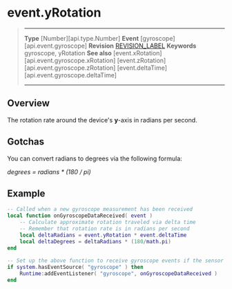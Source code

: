 
# event.yRotation

> --------------------- ------------------------------------------------------------------------------------------
> __Type__              [Number][api.type.Number]
> __Event__             [gyroscope][api.event.gyroscope]
> __Revision__          [REVISION_LABEL](REVISION_URL)
> __Keywords__          gyroscope, yRotation
> __See also__			[event.xRotation][api.event.gyroscope.xRotation]
>						[event.zRotation][api.event.gyroscope.zRotation]
>						[event.deltaTime][api.event.gyroscope.deltaTime]
> --------------------- ------------------------------------------------------------------------------------------

## Overview

The rotation rate around the device's <nobr>__y__-axis</nobr> in radians per second.

## Gotchas

You can convert radians to degrees via the following formula:

<div class="code-indent">

_degrees = radians * (180 / pi)_

</div>

## Example
 
``````lua
-- Called when a new gyroscope measurement has been received
local function onGyroscopeDataReceived( event )
    -- Calculate approximate rotation traveled via delta time
    -- Remember that rotation rate is in radians per second
    local deltaRadians = event.yRotation * event.deltaTime
    local deltaDegrees = deltaRadians * (180/math.pi)
end
 
-- Set up the above function to receive gyroscope events if the sensor exists
if system.hasEventSource( "gyroscope" ) then
    Runtime:addEventListener( "gyroscope", onGyroscopeDataReceived )
end
``````
